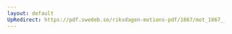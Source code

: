 ```yaml
---
layout: default
UpRedirect: https://pdf.swedeb.se/riksdagen-motions-pdf/1867/mot_1867__fk__00036/mot_1867__fk__00036_001.pdf
---
```

